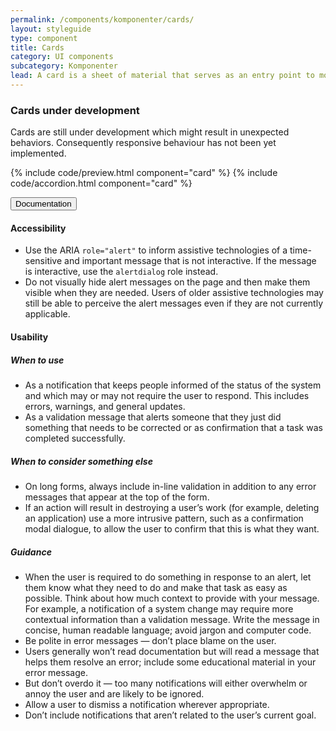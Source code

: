 ```yaml
---
permalink: /components/komponenter/cards/
layout: styleguide
type: component
title: Cards
category: UI components
subcategory: Komponenter 
lead: A card is a sheet of material that serves as an entry point to more detailed information.
---
```

<div class="alert alert-warning" role="alert">
    <div class="alert-body">
        <h3 class="alert-heading">Cards under development</h3>
        <p class="alert-text">Cards are still under development which might result in unexpected behaviors. Consequently responsive behaviour has not been yet implemented. </p>
    </div>
</div>

{% include code/preview.html component="card" %}
{% include code/accordion.html component="card" %}
<div class="accordion-bordered">
  <button class="button-unstyled accordion-button"
      aria-expanded="true" aria-controls="alert-docs">
    Documentation
  </button>
  <div id="alert-docs" aria-hidden="false" class="accordion-content">
    <h4 class="heading">Accessibility</h4>
    <ul class="content-list">
      <li>Use the ARIA <code>role=<wbr>"alert"</code> to inform assistive technologies of a time-sensitive and important message that is not interactive. If the message is interactive, use the <code>alertdialog</code> role instead.</li>
      <li>Do not visually hide alert messages on the page and then make them visible when they are needed. Users of older assistive technologies may still be able to perceive the alert messages even if they are not currently applicable.</li>
    </ul>
    <h4 class="heading">Usability</h4>
    <h5>When to use</h5>
    <ul class="content-list">
      <li>As a notification that keeps people informed of the status of the system and which may or may not require the user to respond. This includes errors, warnings, and general updates.</li>
      <li>As a validation message that alerts someone that they just did something that needs to be corrected or as confirmation that a task was completed successfully.</li>
    </ul>
    <h5>When to consider something else</h5>
    <ul class="content-list">
      <li>On long forms, always include in-line validation in addition to any error messages that appear at the top of the form. </li>
      <li>If an action will result in destroying a user’s work (for example, deleting an application) use a more intrusive pattern, such as a confirmation modal dialogue, to allow the user to confirm that this is what they want.</li>
    </ul>
    <h5>Guidance</h5>
    <ul class="content-list">
      <li>When the user is required to do something in response to an alert, let them know what they need to do and make that task as easy as possible. Think about how much context to provide with your message. For example, a notification of a system change may require more contextual information than a validation message. Write the message in concise, human readable language; avoid jargon and computer code.</li>
      <li>Be polite in error messages — don’t place blame on the user.</li>
      <li>Users generally won’t read documentation but will read a message that helps them resolve an error; include some educational material in your error message.</li>
      <li>But don’t overdo it — too many notifications will either overwhelm or annoy the user and are likely to be ignored.</li>
      <li>Allow a user to dismiss a notification wherever appropriate.</li>
      <li>Don’t include notifications that aren’t related to the user’s current goal.</li>
    </ul>
  </div>
</div>
